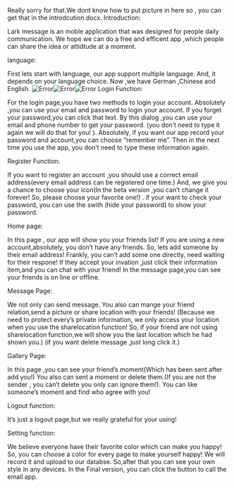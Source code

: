 Really sorry for that.We dont know how to put picture in here so , you can get that in the introdcution.docx.
Introduction:

Lark message is an moble application that was designed for people daily communication. 
We hope we can do a free and efficent app ,which people can share the idea or attidtude at a moment.

language:

First lets start with language, our app support multiple language. 
And, it depends on your language choice. Now ,we have German ,Chinese and English.
![Error](/Image/2.png)![Error](/Image/3.png)![Error](/Image/4.png)
Login Function:

For the login page,you have two methods to login your account.
Absolutely ,you can use your email and password to login your account.
If you forget your password,you can click that text. By this dialog ,you can use your email and phone number to get your password.
(you don’t need to type it again we will do that for you! ). 
Absolutely, if you want our app record your password and account,you can choose “remember me”. 
Then in the next time you use the app, you don’t need to type these information again.

Register Function:

If you want to register an account ,you should use a correct email address(every email address can be registered one time.)
And, we give you a chance to choose your icon(In the beta version ,you can’t change it forever! So, please choose your favorite one!) .
if your want to check your password, you can use the swith (hide your password) to show your password.

Home page:

In this page , our app will show you your friends list! If you are using a new account,absolutely, you don’t have any friends.
So, lets add someone by their email address! Frankly, you can’t add some one directly, need waiting for their respone! 
If they accept your invation ,just click their information item,and you can chat with your friend! 
In the message page,you can see your friends is on line or offline.

Message Page:

We not only can send message. You also can mange your friend relation,send a picture or share location with your friends!
(Because we need to protect every’s private information, we only access your location when you use the sharelocation function!
So, if your friend are not using sharelocation function,we will show you the last location which he had shown you.) 
(if you want delete message ,just long click it.)

Gallery Page:

In this page ,you can see your friend’s moment(Which has been sent after add you!) 
You also can sent a moment or delete them.(If you are not the sender , you can’t delete you only can ignore them!).
You can like someone’s moment and find who agree with you!

Logout function:

It’s just a logout page,but we really grateful for your using!

Setting function:

We believe everyone have their favorite color which can make you happy! 
So, you can choose a color for every page to make yourself happy! We will record it and upload to our databse.
So,after that you can see your own style in any devices. In the Final version, you can click the button to call the email app.


